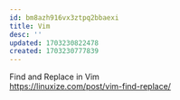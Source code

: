 ```yaml
---
id: bm8azh916vx3ztpq2bbaexi
title: Vim
desc: ''
updated: 1703230822478
created: 1703230777839
---
```



Find and Replace in Vim<br>https://linuxize.com/post/vim-find-replace/
